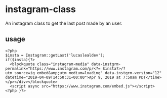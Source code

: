 # instagram-class
An instagram class to get the last post made by an user.


## usage
```
<?php
$insta = Instagram::getLast('lucaslealdev');
if($insta){?>
  <blockquote class="instagram-media" data-instgrm-permalink="https://www.instagram.com/p/<?= $insta?>/?utm_source=ig_embed&amp;utm_medium=loading" data-instgrm-version="12" datetime="2019-04-09T14:50:31+00:00">Apr 9, 2019 at 7:50am PDT</time></p></div></blockquote>
  <script async src="https://www.instagram.com/embed.js"></script>
<?php }?>
```
